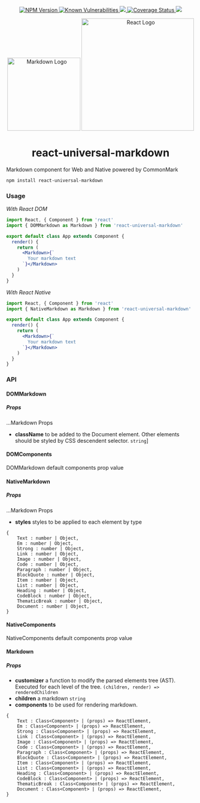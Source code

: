 <div align="center">
  <p>
    <a href="https://npm.im/react-universal-markdown">
        <img src="https://img.shields.io/npm/v/react-universal-markdown.svg"
              alt="NPM Version" />
    </a>
    <a href="https://snyk.io/test/github/iddan/react-universal-markdown">
        <img src="https://snyk.io/test/npm/react-universal-markdown/badge.svg"
              alt="Known Vulnerabilities"
              data-canonical-src="https://snyk.io/test/npm/react-universal-markdown"/>
    </a>
    <a href="https://travis-ci.org/iddan/react-universal-markdown">
      <img src="https://travis-ci.org/iddan/react-universal-markdown.svg?branch=master" />
    </a>
    <a href='https://coveralls.io/github/iddan/react-universal-markdown?branch=master'>
      <img src='https://coveralls.io/repos/github/iddan/react-universal-markdown/badge.svg?branch=master' alt='Coverage Status' />
    </a>
    <a href="https://app.fossa.io/projects/git%2Bhttps%3A%2F%2Fgithub.com%2Fiddan%2Freact-universal-markdown?ref=badge_shield" alt="FOSSA Status">
      <img src="https://app.fossa.io/api/projects/git%2Bhttps%3A%2F%2Fgithub.com%2Fiddan%2Freact-universal-markdown.svg?type=shield"/>
    </a>
  </p>
  <img alt="Markdown Logo" width="195" src="https://cdn.rawgit.com/iddan/react-universal-markdown/master/assets/markdown.svg" />
  <img alt="React Logo" width="300" src="https://upload.wikimedia.org/wikipedia/en/a/a7/React-icon.svg" />
  <h1>react-universal-markdown</h1>
</div>

Markdown component for Web and Native powered by CommonMark

```bash
npm install react-universal-markdown
```

### Usage

*With React DOM*
```jsx
import React, { Component } from 'react'
import { DOMMarkdown as Markdown } from 'react-universal-markdown'

export default class App extends Component {
  render() {
    return (
      <Markdown>{`
        Your markdown text
      `}</Markdown>
    )
  }
}
```

*With React Native*
```jsx
import React, { Component } from 'react'
import { NativeMarkdown as Markdown } from 'react-universal-markdown'

export default class App extends Component {
  render() {
    return (
      <Markdown>{`
        Your markdown text
      `}</Markdown>
    )
  }
}
```

### API

#### DOMMarkdown

##### Props

 ...Markdown Props

 - **className** to be added to the Document element. Other elements should be styled by CSS descendent selector. `string`]

#### DOMComponents

DOMMarkdown default components prop value

#### NativeMarkdown

##### Props

 ...Markdown Props

 - **styles** styles to be applied to each element by type
```
{
    Text : number | Object,
    Em : number | Object,
    Strong : number | Object,
    Link : number | Object,
    Image : number | Object,
    Code : number | Object,
    Paragraph : number | Object,
    BlockQuote : number | Object,
    Item : number | Object,
    List : number | Object,
    Heading : number | Object,
    CodeBlock : number | Object,
    ThematicBreak : number | Object,
    Document : number | Object,
}
```

#### NativeComponents

NativeComponents default components prop value

#### Markdown

##### Props

 - **customizer** a function to modify the parsed elements tree (AST). Executed for each level of the tree. `(children, render) => renderedChildren`
 - **children** a markdown `string`
 - **components** to be used for rendering markdown.
 ```
 {
     Text : Class<Component> | (props) => ReactElement,
     Em : Class<Component> | (props) => ReactElement,
     Strong : Class<Component> | (props) => ReactElement,
     Link : Class<Component> | (props) => ReactElement,
     Image : Class<Component> | (props) => ReactElement,
     Code : Class<Component> | (props) => ReactElement,
     Paragraph : Class<Component> | (props) => ReactElement,
     BlockQuote : Class<Component> | (props) => ReactElement,
     Item : Class<Component> | (props) => ReactElement,
     List : Class<Component> | (props) => ReactElement,
     Heading : Class<Component> | (props) => ReactElement,
     CodeBlock : Class<Component> | (props) => ReactElement,
     ThematicBreak : Class<Component> | (props) => ReactElement,
     Document : Class<Component> | (props) => ReactElement,
 }
 ```

